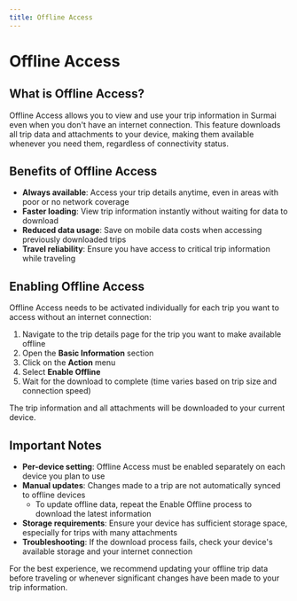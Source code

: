 ```yaml
---
title: Offline Access
---
```


# Offline Access

## What is Offline Access?

Offline Access allows you to view and use your trip information in Surmai even when you don't have an internet
connection. This feature downloads all trip data and attachments to your device, making them available whenever you need
them, regardless of connectivity status.

## Benefits of Offline Access

- **Always available**: Access your trip details anytime, even in areas with poor or no network coverage
- **Faster loading**: View trip information instantly without waiting for data to download
- **Reduced data usage**: Save on mobile data costs when accessing previously downloaded trips
- **Travel reliability**: Ensure you have access to critical trip information while traveling

## Enabling Offline Access

Offline Access needs to be activated individually for each trip you want to access without an internet connection:

1. Navigate to the trip details page for the trip you want to make available offline
2. Open the **Basic Information** section
3. Click on the **Action** menu
4. Select **Enable Offline**
5. Wait for the download to complete (time varies based on trip size and connection speed)

The trip information and all attachments will be downloaded to your current device.

## Important Notes

- **Per-device setting**: Offline Access must be enabled separately on each device you plan to use
- **Manual updates**: Changes made to a trip are not automatically synced to offline devices
    - To update offline data, repeat the Enable Offline process to download the latest information
- **Storage requirements**: Ensure your device has sufficient storage space, especially for trips with many attachments
- **Troubleshooting**: If the download process fails, check your device's available storage and your internet connection

For the best experience, we recommend updating your offline trip data before traveling or whenever significant changes
have been made to your trip information.